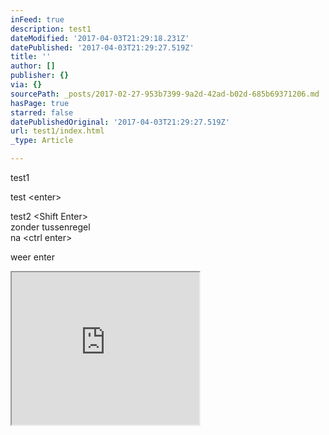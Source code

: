 ```yaml
---
inFeed: true
description: test1
dateModified: '2017-04-03T21:29:18.231Z'
datePublished: '2017-04-03T21:29:27.519Z'
title: ''
author: []
publisher: {}
via: {}
sourcePath: _posts/2017-02-27-953b7399-9a2d-42ad-b02d-685b69371206.md
hasPage: true
starred: false
datePublishedOriginal: '2017-04-03T21:29:27.519Z'
url: test1/index.html
_type: Article

---
```

test1

test <enter\>

test2 <Shift Enter\>  
zonder tussenregel  
na <ctrl enter\>

weer enter

<iframe src="https://the-grid.github.io/ed-userhtml/?g=eJwtzEsOgCAMANG9pyDda_cGuAuBRmsECTR-bq8G1vMyuvrCWVQt3sAqkmdEul3MO03-iHhxWEiwqWmroOTJZEDoFtzc6VoBq7uxgw58Kg4G-mdsj9EfSRwnKj_-jH0B_IYspg" height="244" style=""></iframe>